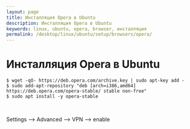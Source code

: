 ```yaml
---
layout: page
title: Инсталляция Opera в Ubuntu
description: Инсталляция Opera в Ubuntu
keywords: linux, ubuntu, opera, browser, инсталляция
permalink: /desktop/linux/ubuntu/setup/browsers/opera/
---
```


# Инсталляция Opera в Ubuntu

    $ wget -qO- https://deb.opera.com/archive.key | sudo apt-key add -
    $ sudo add-apt-repository "deb [arch=i386,amd64] https://deb.opera.com/opera-stable/ stable non-free"
    $ sudo apt install -y opera-stable

<br/>

Settings --> Advanced --> VPN --> enable